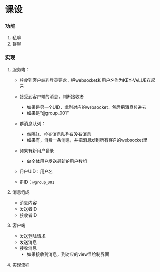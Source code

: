 # 课设

### 功能

1. 私聊
2. 群聊

### 实现
1. 服务端：
    * 接收到客户端的登录要求，把websocket和用户名作为KEY-VALUE存起来
    * 接受到客户端的消息，判断接收者
        * 如果是另一个UID，拿到对应的websocket，然后把消息传进去
        * 如果是“@group_001”
    * 群消息队列：
        * 每隔1s，检查消息队列有没有消息
        * 如果有，消费一条消息，并把消息发到所有客户的websocket里
    * 如果有新用户登录
        * 向全体用户发送最新的用户数组

    * 用户UID：用户名
    * 群ID：`@group_001`

2. 消息组成
    * 消息内容
    * 发送者ID
    * 接收者ID

3. 客户端
    * 发送登陆请求
    * 发送消息
    * 接收消息
        * 如果接收到消息，到对应的view里绘制界面

4. 实现流程